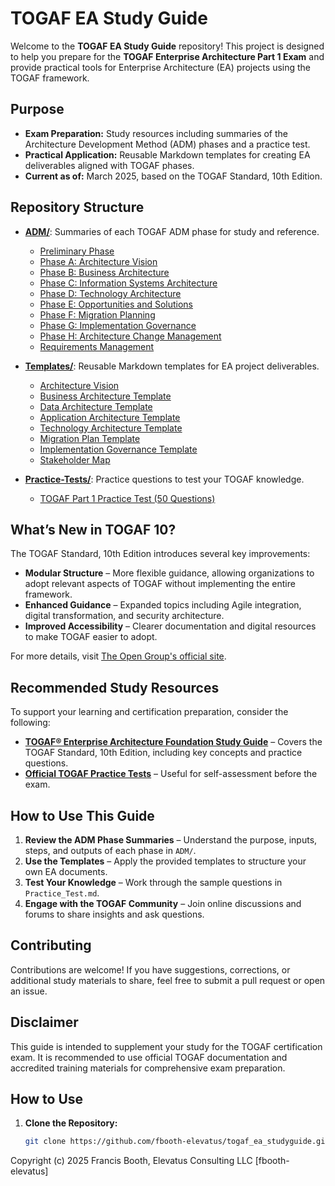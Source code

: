 # TOGAF EA Study Guide

Welcome to the **TOGAF EA Study Guide** repository! This project is designed to help you prepare for the **TOGAF Enterprise Architecture Part 1 Exam** and provide practical tools for Enterprise Architecture (EA) projects using the TOGAF framework.

## Purpose
- **Exam Preparation:** Study resources including summaries of the Architecture Development Method (ADM) phases and a practice test.
- **Practical Application:** Reusable Markdown templates for creating EA deliverables aligned with TOGAF phases.
- **Current as of:** March 2025, based on the TOGAF Standard, 10th Edition.

## Repository Structure
- **[ADM/](ADM/README.md)**: Summaries of each TOGAF ADM phase for study and reference.
  - [Preliminary Phase](ADM/Preliminary.md)
  - [Phase A: Architecture Vision](ADM/Phase-A_Architecture-Vision.md)
  - [Phase B: Business Architecture](ADM/Phase-B_Business-Vision.md)
  - [Phase C: Information Systems Architecture](ADM/Phase-C_Information-Systems-Architecture.md)
  - [Phase D: Technology Architecture](ADM/Phase-D_Technology-Architecture.md)
  - [Phase E: Opportunities and Solutions](ADM/Phase-E_Opportunities-and-Solutions.md)
  - [Phase F: Migration Planning](ADM/Phase-F_Migration-Planning.md)
  - [Phase G: Implementation Governance](ADM/Phase-G_Implementation-Governance.md)
  - [Phase H: Architecture Change Management](ADM/Phase-H_Architecture-Change-Management.md)
  - [Requirements Management](ADM/Requirements-Management.md)

- **[Templates/](Templates/)**: Reusable Markdown templates for EA project deliverables.
  - [Architecture Vision](Templates/Architecture-Vision.md)
  - [Business Architecture Template](Templates/Business-Architecture-Template.md)
  - [Data Architecture Template](Templates/Data-Architecture-Template.md)
  - [Application Architecture Template](Templates/Application-Architecture-Template.md)
  - [Technology Architecture Template](Templates/Technology-Architecture-Template.md)
  - [Migration Plan Template](Templates/Migration-Plan-Template.md)
  - [Implementation Governance Template](Templates/Implementation-Governance.md)
  - [Stakeholder Map](Templates/Stakeholder-Map.md)

- **[Practice-Tests/](Practice-Tests/)**: Practice questions to test your TOGAF knowledge.
  - [TOGAF Part 1 Practice Test (50 Questions)](Practice-Tests/TOGAF-Part1-Practice-Test.md)

## What’s New in TOGAF 10?

The TOGAF Standard, 10th Edition introduces several key improvements:

- **Modular Structure** – More flexible guidance, allowing organizations to adopt relevant aspects of TOGAF without implementing the entire framework.
- **Enhanced Guidance** – Expanded topics including Agile integration, digital transformation, and security architecture.
- **Improved Accessibility** – Clearer documentation and digital resources to make TOGAF easier to adopt.

For more details, visit [The Open Group's official site](https://www.opengroup.org/togaf/new-version).

## Recommended Study Resources

To support your learning and certification preparation, consider the following:

- **[TOGAF® Enterprise Architecture Foundation Study Guide](https://www.amazon.com/TOGAF%C2%AE-Enterprise-Architecture-Foundation-Study/dp/940181015X/)** – Covers the TOGAF Standard, 10th Edition, including key concepts and practice questions.
- **[Official TOGAF Practice Tests](https://www.opengroup.org/certifications/study-guides-and-practice-test)** – Useful for self-assessment before the exam.

## How to Use This Guide

1. **Review the ADM Phase Summaries** – Understand the purpose, inputs, steps, and outputs of each phase in `ADM/`.
2. **Use the Templates** – Apply the provided templates to structure your own EA documents.
3. **Test Your Knowledge** – Work through the sample questions in `Practice_Test.md`.
4. **Engage with the TOGAF Community** – Join online discussions and forums to share insights and ask questions.

## Contributing

Contributions are welcome! If you have suggestions, corrections, or additional study materials to share, feel free to submit a pull request or open an issue.

## Disclaimer

This guide is intended to supplement your study for the TOGAF certification exam. It is recommended to use official TOGAF documentation and accredited training materials for comprehensive exam preparation.

## How to Use
1. **Clone the Repository:** 
   ```bash
   git clone https://github.com/fbooth-elevatus/togaf_ea_studyguide.git
   
Copyright (c) 2025 Francis Booth, Elevatus Consulting LLC [fbooth-elevatus]
